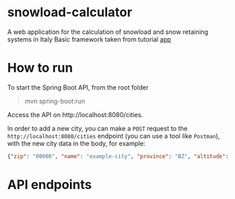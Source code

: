 # snowload-calculator
A web application for the calculation of snowload and snow retaining systems in Italy
Basic framework taken from tutorial [app](https://www.baeldung.com/spring-boot-react-crud)

# How to run
To start the Spring Boot API, from the root folder

> mvn spring-boot:run

Access the API on http://localhost:8080/cities.

In order to add a new city, you can make a `POST` request to the
`http://localhost:8080/cities` endpoint (you can use a tool like `Postman`), with the new city data in the body, for example:

```Json
{"zip": "00000", "name": "example-city", "province": "BZ", "altitude": 100}
```

# API endpoints



<!--To start the frontend application, from inside the `frontend/` folder

> npm start

Access http://localhost:3000 in the browser.-->
